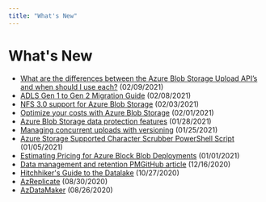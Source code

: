```yaml
---
title: "What's New"
---
```


# What's New

- [What are the differences between the Azure Blob Storage Upload API’s and when should I use each?](https://azurestorage.com/docs/application-and-user-data/basics/azure-blob-storage-upload-apis/) (02/09/2021)
- [ADLS Gen 1 to Gen 2 Migration Guide](https://azurestorage.com/docs/analytics/adls-gen1-to-gen2-migration/) (02/08/2021)
- [NFS 3.0 support for Azure Blob Storage](https://azurestorage.com/docs/application-and-user-data/basics/nfs-3-support-for-azure-blob-storage/) (02/03/2021)
- [Optimize your costs with Azure Blob Storage](https://azurestorage.com/docs/application-and-user-data/basics/optimize-your-costs-with-azure-blob-storage/) (02/01/2021)
- [Azure Blob Storage data protection features](https://azurestorage.com/docs/application-and-user-data/basics/azure-blob-storage-data-protection-features/) (01/28/2021)
- [Managing concurrent uploads with versioning](https://azurestorage.com/docs/application-and-user-data/code-samples/concurrent-uploads-with-versioning/) (01/25/2021)
- [Azure Storage Supported Character Scrubber PowerShell Script](https://azurestorage.com/docs/application-and-user-data/code-samples/supported-character-scrubber/) (01/05/2021)
- [Estimating Pricing for Azure Block Blob Deployments](https://azurestorage.com/docs/application-and-user-data/code-samples/estimate-block-blob/) (01/01/2021)
- [Data management and retention PMGitHub article](https://azurestorage.com/docs/application-and-user-data/code-samples/data-retention/) (12/16/2020)
- [Hitchhiker's Guide to the Datalake](https://azurestorage.com/docs/analytics/hitchhikers-guide-to-the-datalake/) (10/27/2020)
- [AzReplicate](https://aka.ms/AzReplicate) (08/30/2020)
- [AzDataMaker](https://aka.ms/AzDataMaker) (08/26/2020)